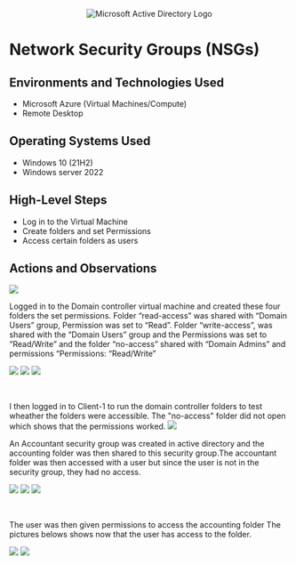 <p align="center">
<img src="https://i.imgur.com/pU5A58S.png" alt="Microsoft Active Directory Logo"/>
</p>

<h1>Network Security Groups (NSGs)</h1>

<h2>Environments and Technologies Used</h2>

- Microsoft Azure (Virtual Machines/Compute)
- Remote Desktop

<h2>Operating Systems Used </h2>

- Windows 10 (21H2)
- Windows server 2022

<h2>High-Level Steps</h2>

- Log in to the Virtual Machine
- Create folders and set Permissions
- Access certain folders as users


<h2>Actions and Observations</h2>

<p>
<img src=https://i.imgur.com/8Idsgpx.png/>
</p>
Logged in to the Domain controller virtual machine and created these four folders the set permissions. Folder “read-access” was shared with “Domain Users” group, Permission was set to “Read”. Folder “write-access”, was shared with the “Domain Users” group and the Permissions was set to “Read/Write” and the folder “no-access” shared with “Domain Admins” and permissions “Permissions: “Read/Write”

<img src=https://i.imgur.com/45fio4x.png/> <img src=https://i.imgur.com/45fio4x.png/> <img src=https://i.imgur.com/45fio4x.png/>


</p>
<br />

<p>
I then logged in to Client-1 to run the domain controller folders to test wheather the folders were accessible. The "no-access" folder did not open which shows that the permissions worked.
<img src=https://i.imgur.com/C7q7AFb.png/>
</p>
<p>
An Accountant security group was created in active directory and the accounting folder was then shared to this security group.The accountant folder was then accessed with a user but since the user is not in the security group, they had no access.
  
  <img src=https://i.imgur.com/6FeAMr7.png/> <img src=https://i.imgur.com/d3z6YGy.png/> <img src=https://i.imgur.com/8nPNwNQ.png/>
</p>
<br />

<p>
The user was then given permissions to access the accounting folder The pictures belows shows now that the user has access to the folder.
  
  <img src=https://i.imgur.com/4LoGpYD.png/> <img src=https://i.imgur.com/gWZA9HH.png/>
</p>
<br />
